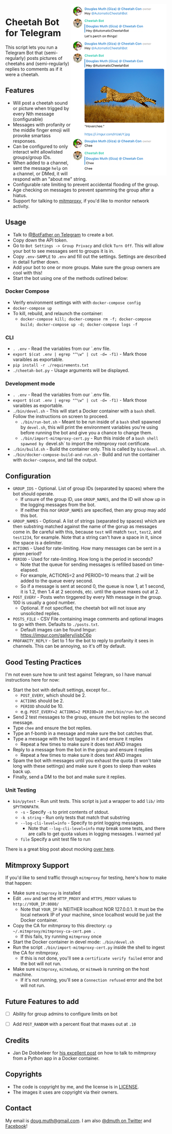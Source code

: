 
<img src="./img/screenshot2.png" align="right" width="300" />

# Cheetah Bot for Telegram

This script lets you run a Telegram Bot that (semi-regularly) posts pictures of cheetahs and (semi-regularly) replies to comments as if it were a cheetah.


## Features

- Will post a cheetah sound or picture when trigged by every Nth message (configurable)
- Messages with profanity or the middle finger emoji will provoke smartass responses.
- Can be configured to only interact wiht allowlisted groups/group IDs.
- When added to a channel, sent the message `help` on a channel, or DMed, it will respond with an "about me" string.
- Configurable rate limiting to prevent accidental flooding of the group.
- Age checking on messages to prevent spamming the group after a hiatus.
- Support for talking to <a href="https://mitmproxy.org/">mitmproxy</a>, if you'd like to monitor network activity.


## Usage

- Talk to <a href="https://t.me/BotFather">@BotFather on Telegram</a> to create a bot.
- Copy down the API token.
- Go to `Bot Settings -> Group Privacy` and click `Turn Off`. This will allow your bot to see messages sent to groups it is in.
- Copy `.env-SAMPLE` to `.env` and fill out the settings.  Settings are described in detail further down.
- Add your bot to one or more groups.  Make sure the group owners are cool with this!
- Start the bot using one of the methods outlined below:


### Docker Compose

- Verify environment settings with with `docker-compose config`
- `docker-compose up`
- To kill, rebuild, and relaunch the container:
   - `docker-compose kill; docker-compose rm -f; docker-compose build; docker-compose up -d; docker-compose logs -f`


### CLI

- `. .env` - Read the variables from our `.env file.
- `export $(cat .env | egrep "^\w" | cut -d= -f1)` - Mark those varaibles as exportable.
- `pip install -r ./requirements.txt`
- `./cheetah-bot.py` - Usage arguments will be displayed.

### Development mode

- `. .env` - Read the variables from our `.env file.
- `export $(cat .env | egrep "^\w" | cut -d= -f1)` - Mark those varaibles as exportable.
- `./bin/devel.sh` - This will start a Docker container with a `bash` shell.  Follow the instructions on screen to proceed.
   - `./bin/run-bot.sh` - Meant to be run inside of a `bash` shell spawned by `devel.sh`, this will print the environment variables you're using before running the bot and give you a chance to change them.
   - `./bin/import-mitmproxy-cert.py` - Run this inside of a `bash shell spawned by `devel.sh` to import the mitmproxy root certificate.
- `./bin/build.sh` - Build the container only.  This is called by `bin/devel.sh`.
- `./bin/docker-compose-build-and-run.sh` - Build and run the container with `docker-compose`, and tail the output.


## Configuration

- `GROUP_IDS` - Optional. List of group IDs (separated by spaces) where the bot should operate.
   - If unsure of the group ID, use `GROUP_NAMES`, and the ID will show up in the logging messages from the bot.
   - If neither this nor `GROUP_NAMES` are specified, then any group may add this bot.
- `GROUP_NAMES` - Optional. A list of strings (separated by spaces) which are then substring matched against the name of the gorup as messages come in.  Be careful with this, because `test` will match `test`, `test2`, and `test1234`, for example.  Note that a string can't have a space in it, since the space is a delimiter.  
- `ACTIONS` - Used for rate-limiting.  How many messages can be sent in a given period?
- `PERIOD` - Used for rate-limiting. How long is the period in seconds?
   - Note that the queue for sending messages is refilled based on time-elapsed.
   - For example, ACTIONS=2 and PERIOD=10 means that .2 will be added to the queue every second.
   - So if a message is sent at second 0, the queue is now 1, at 1 second, it is 1.2, then 1.4 at 2 seconds, etc. until the queue maxes out at 2.
- `POST_EVERY` - Posts wehn tirggered by every Nth message in the group.  100 is usually a good number.
   - Optional.  If not specified, the cheetah bot will not issue any unsolicited replies.
- `POSTS_FILE` - CSV File containing image comments and optional images to go with them.  Defaults to `./posts.txt`.
   - Default images can be found Imgur: https://imgur.com/gallery/iisbC6p
- `PROFANITY_REPLY` - Set to 1 for the bot to reply to profanity it sees in channels.  This can be annoying, so it's off by default.


## Good Testing Practices

I'm not even sure how to unit test against Telegram, so I have manual instructions here for now:

- Start the bot with default settings, except for... 
   - `POST_EVERY`, which should be 2.
   - `ACTIONS` should be 2.
   - `PERIOD` should be 10.
   - e.g. `POST_EVERY=2 ACTIONS=2 PERIOD=10 /mnt/bin/run-bot.sh`
- Send 2 test messages to the group, ensure the bot replies to the second message.
- Type `chee` and ensure the bot replies.
- Type an f-bomb in a message and make sure the bot catches that.
- Type a message with the bot tagged in it and ensure it replies
   - Repeat a few times to make sure it does text AND images
- Reply to a message from the bot in the gorup and ensure it replies
   - Repeat a few times to make sure it does text AND images
- Spam the bot with messages until you exhaust the quota (it won't take long with these settings) and make sure it goes to sleep than wakes back up.
- Finally, send a DM to the bot and make sure it replies.

### Unit Testing

- `bin/pytest` - Run unit tests.  This script is just a wrapper to add `lib/` into `$PYTHONPATH`.
   - `-s` - Specify `-s` to print contents of stdout. 
   - `-k string` - Run only tests that match that substring
   - `--log-cli-level=info` - Specify to print logging messages.
      - Note that `--log-cli-level=info` may break some tests, and there are calls to get quota values in logging messages.  I warned ya!
   - `file` Specify a unit test file to run

There is a great blog post about mocking <a href="https://yeraydiazdiaz.medium.com/what-the-mock-cheatsheet-mocking-in-python-6a71db997832">over here</a>.


## Mitmproxy Support

If you'd like to send traffic through `mitmproxy` for testing, here's how to make that happen: 

- Make sure `mitmproxy` is installed
- Edit `.env` and set the `HTTP_PROXY` and `HTTPS_PROXY` values to `http://YOUR_IP:8080/`
   - Note that `YOUR_IP` is NEITHER localhost NOR 127.0.0.1.  It must be the local network IP of your machine, since localhost would be just the Docker container.
- Copy the CA for mitmproxy to this directory: `cp ~/.mitmproxy/mitmproxy-ca-cert.pem .`
   - If this fails, try running `mitmproxy` once
- Start the Docker container in devel mode: `./bin/devel.sh`
- Run the script `./bin/import-mitmproxy-cert.py` inside the shell to ingest the CA for mitmproxy.
   - If this is not done, you'll see a `certificate verify failed` error and the bot will not run.
- Make sure `mitmproxy`, `mitmdump`, or `mitmweb` is running on the host machine.
   - If it's not running, you'll see a `Connection refused` error and the bot will not run.


## Future Features to add

- [ ] Ability for group admins to configure limits on bot
- [ ] Add `POST_RANDOM` with a percent float that maxes out at `.10`


## Credits

- Jan De Dobbeleer for <a href="./bin/import-mitmproxy-cert.py">his excellent post</a> on how to talk to mitmproxy from a Python app in a Docker container.


## Copyrights

- The code is copyright by me, and the license is in <a href="LICENSE">LICENSE</a>.
- The images it uses are copyright via their owners.


## Contact

My email is doug.muth@gmail.com.  I am also <a href="http://twitter.com/dmuth">@dmuth on Twitter</a> 
and <a href="http://facebook.com/dmuth">Facebook</a>!



